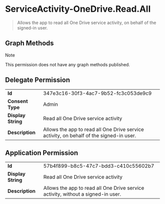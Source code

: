 # ServiceActivity-OneDrive.Read.All

> Allows the app to read all One Drive service activity, on behalf of the signed-in user.
## Graph Methods

> [!NOTE]
> This permission does not have any graph methods published.

## Delegate Permission
|||
|-|-|
|**Id**|347e3c16-30f3-4ac7-9b52-fc3c053de9c9|
|**Consent Type**|Admin|
|**Display String**|Read all One Drive service activity|
|**Description**|Allows the app to read all One Drive service activity, on behalf of the signed-in user.|
## Application Permission
|||
|-|-|
|**Id**|57b4f899-b8c5-47c7-bdd3-c410c55602b7|
|**Display String**|Read all One Drive service activity|
|**Description**|Allows the app to read all One Drive service activity, without a signed-in user.|
